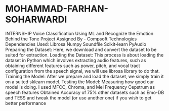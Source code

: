 # MOHAMMAD-FARHAN-SOHARWARDI
INTERNSHIP
Voice Classification Using ML and Recognize the Emotion Behind the Tone Project Assigned By - Compsoft Technologies
Dependencies Used:
Librosa
Numpy
Soundfile
Scikit-learn
PyAudio
Preparing the Dataset: Here, we download and convert the dataset to be suited for extraction.
Loading the Dataset: This process is about loading the dataset in Python which involves extracting audio features, such as obtaining different features such as power, pitch, and vocal tract configuration from the speech signal, we will use librosa library to do that.
Training the Model: After we prepare and load the dataset, we simply train it on a suited sklearn model.
Testing the Model: Measuring how good our model is doing.
I used MFCC, Chroma, and Mel Frequency Cepstrum as speech features
 Obtained Accuracy of 75%
 other datasets such as Emo-DB and TESS and tweak the model (or use another one) if you wish to get better performance
